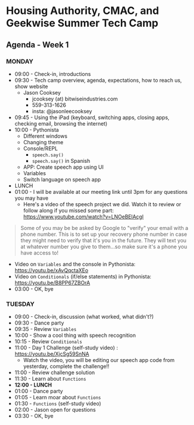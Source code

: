 # Housing Authority, CMAC, and Geekwise Summer Tech Camp #
## Agenda - Week 1 ##

### MONDAY ###
- 09:00 - Check-in, introductions   
- 09:30 - Tech camp overview, agenda, expectations, how to reach us, show website
  - Jason Cooksey
      - jcooksey (at) bitwiseindustries.com
      - 559-313-1626
      - insta: @jasonleecooksey
- 09:45 - Using the iPad (keyboard, switching apps, closing apps, checking email, browsing the internet)
- 10:00 - Pythonista
  - Different windows
  - Changing theme
  - Console/REPL
    - ```speech.say()```
    - ```speech.say()``` in Spanish
  - APP: Create speech app using UI
  - Variables
  - Switch language on speech app
- LUNCH
- 01:00 - I will be available at our meeting link until 3pm for any questions you may have
  - Here's a video of the speech project we did. Watch it to review or follow along if you missed some part: https://www.youtube.com/watch?v=LNOeBElAcgI

> Some of you may be be asked by Google to "verify" your email with a phone number. This is to set up your recovery phone number in case they might need to verify that it's you in the future. They will text you at whatever number you give to them...so make sure it's a phone you have access to!   

  - Video on ```Variables``` and the console in Pythonista: https://youtu.be/xAvQqctaXEo
  - Video on ```Conditionals``` (if/else statements) in Pythonista: https://youtu.be/B8PP67ZBOrA
  - 03:00 - OK, bye


### TUESDAY ###
- 09:00 - Check-in, discussion (what worked, what didn't?)
- 09:30 - Dance party
- 09:35 - Review ```Variables```
- 10:00 - Show a cool thing with speech recognition
- 10:15 - Review ```Conditionals```
- 11:00 - Day 1 Challenge (self-study video) : https://youtu.be/XjcSg59SnNA
  - Watch the video, you will be editing our speech app code from yesterday, complete the challenge!!
- 11:00 - Review challenge solution
- 11:30 - Learn about ```Functions```
- __12:00 - LUNCH__
- 01:00 - Dance party
- 01:05 - Learn moar about ```Functions```
- 01:30 - ```Functions``` (self-study video)
- 02:00 - Jason open for questions
- 03:30 - OK, bye
